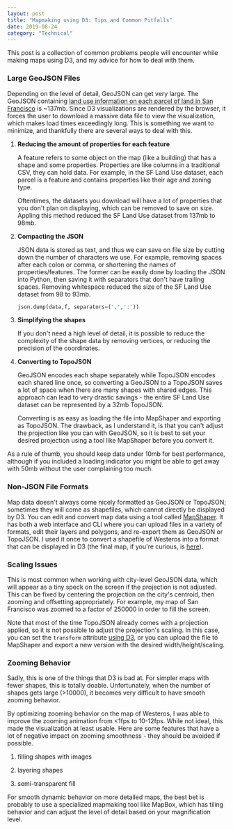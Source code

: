 ```yaml
---
layout: post
title: "Mapmaking using D3: Tips and Common Pitfalls"
date: 2019-08-24
category: "Technical"
---
```


This post is a collection of common problems people will encounter while making maps using D3, and my advice for how to deal with them.

### Large GeoJSON Files

Depending on the level of detail, GeoJSON can get very large. The GeoJSON containing [land use information on each parcel of land in San Francisco](https://data.sfgov.org/Housing-and-Buildings/Land-Use/us3s-fp9q) is ~137mb. Since D3 visualizations are rendered by the browser, it forces the user to download a massive data file to view the visualization, which makes load times exceedingly long. This is something we want to minimize, and thankfully there are several ways to deal with this.

1. **Reducing the amount of properties for each feature** 

    A feature refers to some object on the map (like a building) that has a shape and some properties. Properties are like columns in a traditional CSV, they can hold data. For example, in the SF Land Use dataset, each parcel is a feature and contains properties like their age and zoning type. 
    
    Oftentimes, the datasets you download will have a lot of properties that you don't plan on displaying, which can be removed to save on size. Appling this method reduced the SF Land Use dataset from 137mb to 98mb.

2. **Compacting the JSON** 

    JSON data is stored as text, and thus we can save on file size by cutting down the number of characters we use. For example, removing spaces after each colon or comma, or shortening the names of properties/features. The former can be easily done by loading the JSON into Python, then saving it with separators that don't have trailing spaces. Removing whitespace reduced the size of the SF Land Use dataset from 98 to 93mb.

    ``` python
    json.dump(data,f, separators=(',',':'))
    ```

3. **Simplifying the shapes** 
    
    If you don't need a high level of detail, it is possible to reduce the complexity of the shape data by removing vertices, or reducing the precision of the coordinates.

4. **Converting to TopoJSON** 

    GeoJSON encodes each shape separately while TopoJSON encodes each shared line once, so converting a GeoJSON to a TopoJSON saves a lot of space when there are many shapes with shared edges. This approach can lead to very drastic savings - the entire SF Land Use dataset can be represented by a 32mb TopoJSON. 

    Converting is as easy as loading the file into MapShaper and exporting as TopoJSON. The drawback, as I understand it, is that you can't adjust the projection like you can with GeoJSON, so it is best to set your desired projection using a tool like MapShaper before you convert it. 

As a rule of thumb, you should keep data under 10mb for best performance, although if you included a loading indicator you might be able to get away with 50mb without the user complaining too much.

### Non-JSON File Formats

Map data doesn't always come nicely formatted as GeoJSON or TopoJSON; sometimes they will come as shapefiles, which cannot directly be displayed by D3. You can edit and convert map data using a tool called [MapShaper](https://mapshaper.org). It has both a web interface and CLI where you can upload files in a variety of formats, edit their layers and polygons, and re-export them as GeoJSON or TopoJSON. I used it once to convert a shapefile of Westeros into a format that can be displayed in D3 (the final map, if you're curious, is [here](https://yangdanny97.github.io/GoT-interactive-battles-map/)).

### Scaling Issues

This is most common when working with city-level GeoJSON data, which will appear as a tiny speck on the screen if the projection is not adjusted. This can be fixed by centering the projection on the city's centroid, then zooming and offsetting appropriately. For example, my map of San Francisco was zoomed to a factor of 250000 in order to fill the screen. 

Note that most of the time TopoJSON already comes with a projection applied, so it is not possible to adjust the projection's scaling. In this case, you can set the `transform` attribute [using D3](https://www.tutorialspoint.com/d3js/d3js_svg_transformation.htm), or you can upload the file to MapShaper and export a new version with the desired width/height/scaling.

### Zooming Behavior

Sadly, this is one of the things that D3 is bad at. For simpler maps with fewer shapes, this is totally doable. Unfortunately, when the number of shapes gets large (>10000), it becomes very difficult to have smooth zooming behavior. 

By optimizing zooming behavior on the map of Westeros, I was able to improve the zooming animation from <1fps to 10-12fps. While not ideal, this made the visualization at least usable. Here are some features that have a lot of negative impact on zooming smoothness - they should be avoided if possible.

1. filling shapes with images

2. layering shapes

3. semi-transparent fill

For smooth dynamic behavior on more detailed maps, the best bet is probably to use a specialized mapmaking tool like MapBox, which has tiling behavior and can adjust the level of detail based on your magnification level. 

